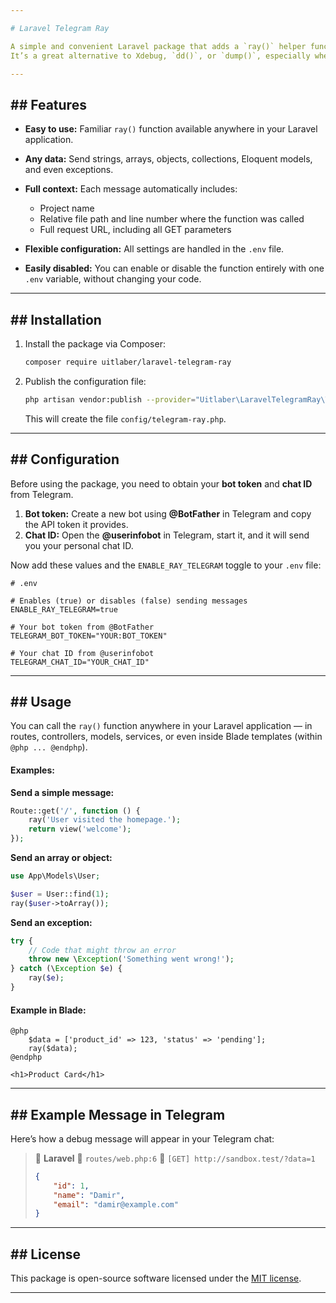 ```yaml
---

# Laravel Telegram Ray

A simple and convenient Laravel package that adds a `ray()` helper function for sending debug information directly to your Telegram chat.
It’s a great alternative to Xdebug, `dd()`, or `dump()`, especially when working on a remote server or when you want to receive instant notifications.

---
```


## ## Features

* **Easy to use:** Familiar `ray()` function available anywhere in your Laravel application.
* **Any data:** Send strings, arrays, objects, collections, Eloquent models, and even exceptions.
* **Full context:** Each message automatically includes:

  * Project name
  * Relative file path and line number where the function was called
  * Full request URL, including all GET parameters
* **Flexible configuration:** All settings are handled in the `.env` file.
* **Easily disabled:** You can enable or disable the function entirely with one `.env` variable, without changing your code.

---

## ## Installation

1. Install the package via Composer:

   ```bash
   composer require uitlaber/laravel-telegram-ray
   ```

2. Publish the configuration file:

   ```bash
   php artisan vendor:publish --provider="Uitlaber\LaravelTelegramRay\TelegramRayServiceProvider"
   ```

   This will create the file `config/telegram-ray.php`.

---

## ## Configuration

Before using the package, you need to obtain your **bot token** and **chat ID** from Telegram.

1. **Bot token:** Create a new bot using **@BotFather** in Telegram and copy the API token it provides.
2. **Chat ID:** Open the **@userinfobot** in Telegram, start it, and it will send you your personal chat ID.

Now add these values and the `ENABLE_RAY_TELEGRAM` toggle to your `.env` file:

```dotenv
# .env

# Enables (true) or disables (false) sending messages
ENABLE_RAY_TELEGRAM=true

# Your bot token from @BotFather
TELEGRAM_BOT_TOKEN="YOUR:BOT_TOKEN"

# Your chat ID from @userinfobot
TELEGRAM_CHAT_ID="YOUR_CHAT_ID"
```

---

## ## Usage

You can call the `ray()` function anywhere in your Laravel application —
in routes, controllers, models, services, or even inside Blade templates (within `@php ... @endphp`).

#### **Examples:**

**Send a simple message:**

```php
Route::get('/', function () {
    ray('User visited the homepage.');
    return view('welcome');
});
```

**Send an array or object:**

```php
use App\Models\User;

$user = User::find(1);
ray($user->toArray());
```

**Send an exception:**

```php
try {
    // Code that might throw an error
    throw new \Exception('Something went wrong!');
} catch (\Exception $e) {
    ray($e);
}
```

#### **Example in Blade:**

```blade
@php
    $data = ['product_id' => 123, 'status' => 'pending'];
    ray($data);
@endphp

<h1>Product Card</h1>
```

---

## ## Example Message in Telegram

Here’s how a debug message will appear in your Telegram chat:

> 🚀 **Laravel**
> 📄 `routes/web.php:6`
> 📍 `[GET] http://sandbox.test/?data=1`
>
> ```json
> {
>     "id": 1,
>     "name": "Damir",
>     "email": "damir@example.com"
> }
> ```

---

## ## License

This package is open-source software licensed under the [MIT license](LICENSE.md).

---
